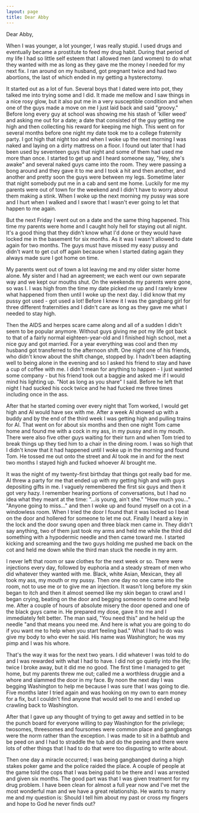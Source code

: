 ```yaml
---
layout: page
title: Dear Abby
---
```


Dear Abby, 

When I was younger, a lot younger, I was really stupid. I used drugs and eventually became a prostitute to feed my drug habit. During that period of my life I had so little self esteem that I allowed men (and women) to do what they wanted with me as long as they gave me the money I needed for my next fix. I ran around on my husband, got pregnant twice and had two abortions, the last of which ended in my getting a hysterectomy. 

It started out as a lot of fun. Several boys that I dated were into pot, they talked me into trying some and I did. It made me mellow and I saw things in a nice rosy glow, but it also put me in a very susceptible condition and when one of the guys made a move on me I just laid back and said "groovy." Before long every guy at school was showing me his stash of 'killer weed' and asking me out for a date; a date that consisted of the guy getting me high and then collecting his reward for keeping me high. This went on for several months before one night my date took me to a college fraternity party. I got high that night too and when I woke up the next morning I was naked and laying on a dirty mattress on a floor. I found out later that I had been used by seventeen guys that night and some of them had used me more than once. I started to get up and I heard someone say, "Hey, she's awake" and several naked guys came into the room. They were passing a bong around and they gave it to me and I took a hit and then another, and another and pretty soon the guys were between my legs. Sometime later that night somebody put me in a cab and sent me home. Luckily for me my parents were out of town for the weekend and I didn't have to worry about them making a stink. When I woke up the next morning my pussy was sore and I hurt when I walked and I swore that I wasn't ever going to let that happen to me again. 

But the next Friday I went out on a date and the same thing happened. This time my parents were home and I caught holy hell for staying out all night. It's a good thing that they didn't know what I'd done or they would have locked me in the basement for six months. As it was I wasn't allowed to date again for two months. The guys must have missed my easy pussy and didn't want to get cut off again because when I started dating again they always made sure I got home on time. 

My parents went out of town a lot leaving me and my older sister home alone. My sister and I had an agreement; we each went our own separate way and we kept our mouths shut. On the weekends my parents were gone, so was I. I was high from the time my date picked me up and I rarely knew what happened from then until I woke up the next day. I did know that my pussy got used - got used a lot! Before I knew it I was the gangbang girl for three different fraternities and I didn't care as long as they gave me what I needed to stay high. 

Then the AIDS and herpes scare came along and all of a sudden I didn't seem to be popular anymore. Without guys giving me pot my life got back to that of a fairly normal eighteen-year-old and I finished high school, met a nice guy and got married. For a year everything was cool and then my husband got transferred to the afternoon shift. One night one of his friends, who didn't know about the shift change, stopped by. I hadn't been adapting well to being alone in the evening and so I asked his friend to stay and have a cup of coffee with me. I didn't mean for anything to happen - I just wanted some company - but his friend took out a baggie and asked me if I would mind his lighting up. "Not as long as you share" I said. Before he left that night I had sucked his cock twice and he had fucked me three times including once in the ass. 

After that he started coming over every night that Tom worked, I would get high and Al would have sex with me. After a week Al showed up with a buddy and by the end of the third week I was getting high and pulling trains for Al. That went on for about six months and then one night Tom came home and found me with a cock in my ass, in my pussy and in my mouth. There were also five other guys waiting for their turn and when Tom tried to break things up they tied him to a chair in the dining room. I was so high that I didn't know that it had happened until I woke up in the morning and found Tom. He tossed me out onto the street and Al took me in and for the next two months I stayed high and fucked whoever Al brought me. 

It was the night of my twenty-first birthday that things got really bad for me. Al threw a party for me that ended up with my getting high and with guys depositing gifts in me. I vaguely remembered the first six guys and then it got very hazy. I remember hearing portions of conversations, but I had no idea what they meant at the time: "...is young, ain't she." "How much you..." "Anyone going to miss..." and then I woke up and found myself on a cot in a windowless room. When I tried the door I found that it was locked so I beat on the door and hollered for someone to let me out. Finally I heard a key in the lock and the door swung open and three black men came in. They didn't say anything, two of them just took my arms and held me while the third did something with a hypodermic needle and then came toward me. I started kicking and screaming and the two guys holding me pushed me back on the cot and held me down while the third man stuck the needle in my arm. 

I never left that room or saw clothes for the next week or so. There were injections every day, followed by euphoria and a steady stream of men who did whatever they wanted with me. Black, white Asian, Mexican, they all took my ass, my mouth or my pussy. Then one day no one came into the room, not to use me or to give me an injection. It wasn't long before my skin began to itch and then it almost seemed like my skin began to crawl and I began crying, beating on the door and begging someone to come and help me. After a couple of hours of absolute misery the door opened and one of the black guys came in. He prepared my dose, gave it to me and I immediately felt better. The man said, "You need this" and he held up the needle "and that means you need me. And here is what you are going to do if you want me to help when you start feeling bad." What I had to do was give my body to who ever he said. His name was Washington; he was my pimp and I was his whore. 

That's the way it was for the next two years. I did whatever I was told to do and I was rewarded with what I had to have. I did not go quietly into the life; twice I broke away, but it did me no good. The first time I managed to get home, but my parents threw me out; called me a worthless druggie and a whore and slammed the door in my face. By noon the next day I was begging Washington to help me because I was sure that I was going to die. Five months later I tried again and was hooking on my own to earn money for a fix, but I couldn't find anyone that would sell to me and I ended up crawling back to Washington. 

After that I gave up any thought of trying to get away and settled in to be the punch board for everyone willing to pay Washington for the privilege; twosomes, threesomes and foursomes were common place and gangbangs were the norm rather than the exception. I was made to sit in a bathtub and be peed on and I had to straddle the tub and do the peeing and there were lots of other things that I had to do that were too disgusting to write about. 

Then one day a miracle occurred; I was being gangbanged during a high stakes poker game and the police raided the place. A couple of people at the game told the cops that I was being paid to be there and I was arrested and given six months. The good part was that I was given treatment for my drug problem. I have been clean for almost a full year now and I've met the most wonderful man and we have a great relationship. He wants to marry me and my question is: Should I tell him about my past or cross my fingers and hope to God he never finds out? 
